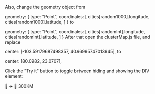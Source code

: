 Also, change the geometry object from

geometry: {
                type: "Point",
                coordinates: [
                    cities[random1000].longitude,
                    cities[random1000].latitude,
                ]
            }
to

geometry: {
                type: "Point",
                coordinates: [
                    cities[randomInt].longitude,
                    cities[randomInt].latitude,
                ]
            }
After that open the clusterMap.js file, and replace

center: [-103.59179687498357, 40.66995747013945],
to

center: [80.0982, 23.0707],


<html>
<head>
<meta name="viewport" content="width=device-width, initial-scale=1">
<style>
#myDIV {
  width: 100%;
  padding: 50px 0;
  text-align: center;
  background-color: lightblue;
  margin-top: 20px;
}
#myDIV1 {
  width: 100%;
  padding: 50px 0;
  text-align: center;
  background-color: red;
  margin-top: 20px;
}
#myDIV2 {
  width: 100%;
  padding: 50px 0;
  text-align: center;
  background-color: blue;
  margin-top: 20px;
}
</style>
</head>
<body>

<p>Click the "Try it" button to toggle between hiding and showing the DIV element:</p>


 <div>
  <span id="car-icon">🚗</span>
  <span id="plane-icon">✈️</span>
  <span id="train-icon">🚆</span>
  <span id="distance">300KM</span>
</div> 
<script>
const carIcon = document.getElementById("car-icon");
const planeIcon = document.getElementById("plane-icon");
const trainIcon = document.getElementById("train-icon");
const distanceDisplay = document.getElementById("distance");

let currentMode = "car"; // Keep track of the current transportation mode

// Event listener for car icon
carIcon.addEventListener("click", () => {
  if (currentMode !== "car") {
    currentMode = "car";
    // Generate and set car distance (example: randomly generated distance)
    const carDistance = generateRandomDistance();
    distanceDisplay.textContent = `${carDistance}KM`;
  }
});

// Event listener for plane icon
planeIcon.addEventListener("click", () => {
  if (currentMode !== "plane") {
    currentMode = "plane";
    // Generate and set air distance (example: randomly generated distance)
    const airDistance = generateRandomDistance();
    distanceDisplay.textContent = `${airDistance}KM`;
  }
});

// Event listener for train icon
trainIcon.addEventListener("click", () => {
  if (currentMode !== "train") {
    currentMode = "train";
    // Generate and set train distance (example: randomly generated distance)
    const trainDistance = generateRandomDistance();
    distanceDisplay.textContent = `${trainDistance}KM`;
  }
});

// Function to generate random distance
function generateRandomDistance() {
  // Replace this with your own logic to generate the distance from the backend
  return Math.floor(Math.random() * 500) + 100; // Example: generates a random distance between 100 and 600 kilometers
}
</script>

</body>
</html>




